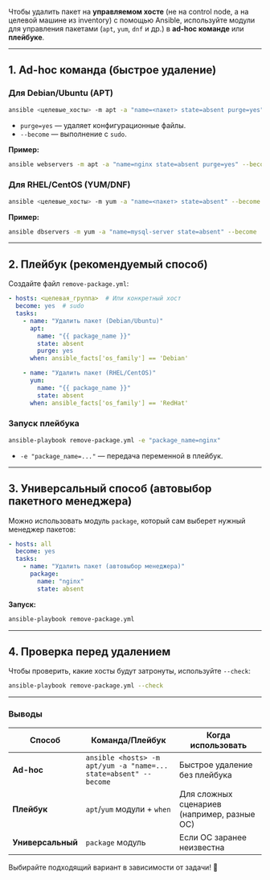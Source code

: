 Чтобы удалить пакет на **управляемом хосте** (не на control node, а на целевой машине из inventory) с помощью Ansible, используйте модули для управления пакетами (`apt`, `yum`, `dnf` и др.) в **ad-hoc команде** или **плейбуке**.  

---

## **1. Ad-hoc команда (быстрое удаление)**
### **Для Debian/Ubuntu (APT)**
```bash
ansible <целевые_хосты> -m apt -a "name=<пакет> state=absent purge=yes" --become
```
- `purge=yes` — удаляет конфигурационные файлы.  
- `--become` — выполнение с `sudo`.  

**Пример:**  
```bash
ansible webservers -m apt -a "name=nginx state=absent purge=yes" --become
```

### **Для RHEL/CentOS (YUM/DNF)**
```bash
ansible <целевые_хосты> -m yum -a "name=<пакет> state=absent" --become
```
**Пример:**  
```bash
ansible dbservers -m yum -a "name=mysql-server state=absent" --become
```

---

## **2. Плейбук (рекомендуемый способ)**
Создайте файл `remove-package.yml`:
```yaml
- hosts: <целевая_группа>  # Или конкретный хост
  become: yes  # sudo
  tasks:
    - name: "Удалить пакет (Debian/Ubuntu)"
      apt:
        name: "{{ package_name }}"
        state: absent
        purge: yes
      when: ansible_facts['os_family'] == 'Debian'

    - name: "Удалить пакет (RHEL/CentOS)"
      yum:
        name: "{{ package_name }}"
        state: absent
      when: ansible_facts['os_family'] == 'RedHat'
```

### **Запуск плейбука**
```bash
ansible-playbook remove-package.yml -e "package_name=nginx"
```
- `-e "package_name=..."` — передача переменной в плейбук.  

---

## **3. Универсальный способ (автовыбор пакетного менеджера)**
Можно использовать модуль `package`, который сам выберет нужный менеджер пакетов:
```yaml
- hosts: all
  become: yes
  tasks:
    - name: "Удалить пакет (автовыбор менеджера)"
      package:
        name: "nginx"
        state: absent
```

**Запуск:**
```bash
ansible-playbook remove-package.yml
```

---

## **4. Проверка перед удалением**
Чтобы проверить, какие хосты будут затронуты, используйте `--check`:
```bash
ansible-playbook remove-package.yml --check
```

---

### **Выводы**
| Способ | Команда/Плейбук | Когда использовать |
|--------|----------------|-------------------|
| **Ad-hoc** | `ansible <hosts> -m apt/yum -a "name=... state=absent" --become` | Быстрое удаление без плейбука |
| **Плейбук** | `apt`/`yum` модули + `when` | Для сложных сценариев (например, разные ОС) |
| **Универсальный** | `package` модуль | Если ОС заранее неизвестна |

Выбирайте подходящий вариант в зависимости от задачи! 🚀
